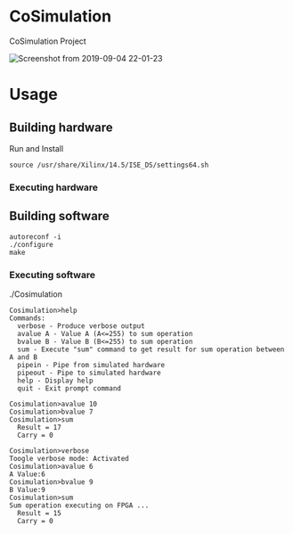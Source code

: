 # CoSimulation
CoSimulation Project

![Screenshot from 2019-09-04 22-01-23](https://user-images.githubusercontent.com/27175864/64291308-c1191500-cf5f-11e9-8a9c-f8f17c9dbcb5.png)

# Usage

## Building hardware

Run and Install
```
source /usr/share/Xilinx/14.5/ISE_DS/settings64.sh
```

### Executing hardware

## Building software
```
autoreconf -i
./configure
make
```

### Executing software

./Cosimulation

```
Cosimulation>help
Commands:
  verbose - Produce verbose output
  avalue A - Value A (A<=255) to sum operation
  bvalue B - Value B (B<=255) to sum operation
  sum - Execute "sum" command to get result for sum operation between A and B
  pipein - Pipe from simulated hardware
  pipeout - Pipe to simulated hardware
  help - Display help
  quit - Exit prompt command

Cosimulation>avalue 10
Cosimulation>bvalue 7
Cosimulation>sum
  Result = 17
  Carry = 0

Cosimulation>verbose
Toogle verbose mode: Activated 
Cosimulation>avalue 6
A Value:6
Cosimulation>bvalue 9
B Value:9
Cosimulation>sum
Sum operation executing on FPGA ...
  Result = 15
  Carry = 0
```
